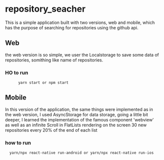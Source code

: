 # repository_seacher
This is a simple application built with two versions, web and mobile, which has the purpose of searching for repositories using the github api.

## Web 
   the web version is so simple, we user the Localstorage to save some data of repositories, somithing like name of repositories.
   
   ### HO to run
          yarn start or npm start
          
          
 ## Mobile 
  In this version of the application, the same things were implemented as in the web version, I used AsyncStorage for data storage, going a little bit deeper, I learned the implementation of the famous component 'webview' as well as an infinite Scroll in FlatLists rendering on the screen 30 new repositories every 20% of the end of each list
  
  ### how to run
      yarn/npx react-native run-android or yarn/npx react-native run-ios
